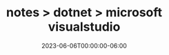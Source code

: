 ---
title: "notes > dotnet > microsoft visualstudio"
date: "2023-06-06T00:00:00-06:00"
draft: false
---